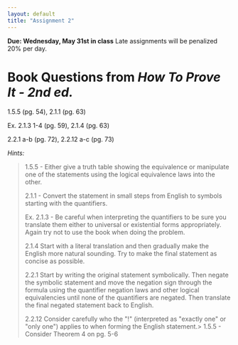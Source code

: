 ```yaml
---
layout: default
title: "Assignment 2"
---
```


**Due: Wednesday, May 31st in class** Late assignments will be penalized 20% per day.

Book Questions from *How To Prove It - 2nd ed.*
===============================================

1.5.5 (pg. 54), 2.1.1 (pg. 63)

Ex. 2.1.3 1-4 (pg. 59), 2.1.4 (pg. 63)

2.2.1 a-b (pg. 72), 2.2.12 a-c (pg. 73)


*Hints:*

> 1.5.5 - Either give a truth table showing the equivalence or manipulate one of the statements using the logical equivalence laws into the other.
> 
> 2.1.1 - Convert the statement in small steps from English to symbols starting with the quantifiers.
> 
> Ex. 2.1.3 - Be careful when interpreting the quantifiers to be sure you translate them either to universal or existential forms appropriately. Again try not to use the book when doing the problem.
> 
> 2.1.4 Start with a literal translation and then gradually make the English more natural sounding. Try to make the final statement as concise as possible.
> 
> 2.2.1 Start by writing the original statement symbolically. Then negate the symbolic statement and move the negation sign through the formula using the quantifier negation laws and other logical equivalencies until none of the quantifiers are negated. Then translate the final negated statement back to English.
> 
> 2.2.12 Consider carefully who the "!" (interpreted as "exactly one" or "only one") applies to when forming the English statement.> 1.5.5 - Consider Theorem 4 on pg. 5-6
